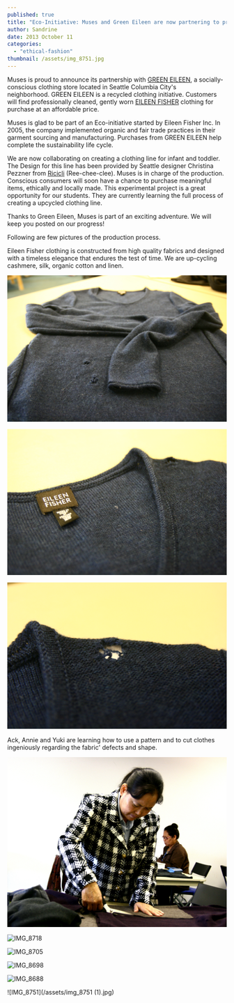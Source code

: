 ```yaml
---
published: true
title: "Eco-Initiative: Muses and Green Eileen are now partnering to promote upcylced clothing"
author: Sandrine
date: 2013 October 11
categories: 
  - "ethical-fashion"
thumbnail: /assets/img_8751.jpg
---
```


Muses is proud to announce its partnership with [GREEN EILEEN](http://www.greeneileen.org/stores/), a socially-conscious clothing store located in Seattle Columbia City's neighborhood. GREEN EILEEN is a recycled clothing initiative. Customers will find professionally cleaned, gently worn [EILEEN FISHER](http://www.eileenfisher.com/EileenFisher.jsp) clothing for purchase at an affordable price.

Muses is glad to be part of an Eco-initiative started by Eileen Fisher Inc. In 2005, the company implemented organic and fair trade practices in their garment sourcing and manufacturing. Purchases from GREEN EILEEN help complete the sustainability life cycle.

We are now collaborating on creating a clothing line for infant and toddler. The Design for this line has been provided by Seattle designer Christina Pezzner from [Ricicli](http://www.riciclikids.com/) (Ree-chee-clee). Muses is in charge of the production. Conscious consumers will soon have a chance to purchase meaningful items, ethically and locally made. This experimental project is a great opportunity for our students. They are currently learning the full process of creating a upcycled clothing line.

Thanks to Green Eileen, Muses is part of an exciting adventure. We will keep you posted on our progress!

Following are few pictures of the production process.

Eileen Fisher clothing is constructed from high quality fabrics and designed with a timeless elegance that endures the test of time. We are up-cycling cashmere, silk, organic cotton and linen.

![IMG_8731](/assets/img_8731.jpg)

![IMG_8719](/assets/img_8719.jpg)

![IMG_8722](/assets/img_8722.jpg)

Ack, Annie and Yuki are learning how to use a pattern and to cut clothes ingeniously regarding the fabric' defects and shape.

![IMG_8733](/assets/img_8733.jpg)

![IMG_8718](/assets/img_8718.jpg)

![IMG_8705](/assets/img_8705.jpg)

![IMG_8698](/assets/img_8698.jpg)

![IMG_8688](/assets/img_8688.jpg)

![IMG_8751](/assets/img_8751 (1).jpg)
